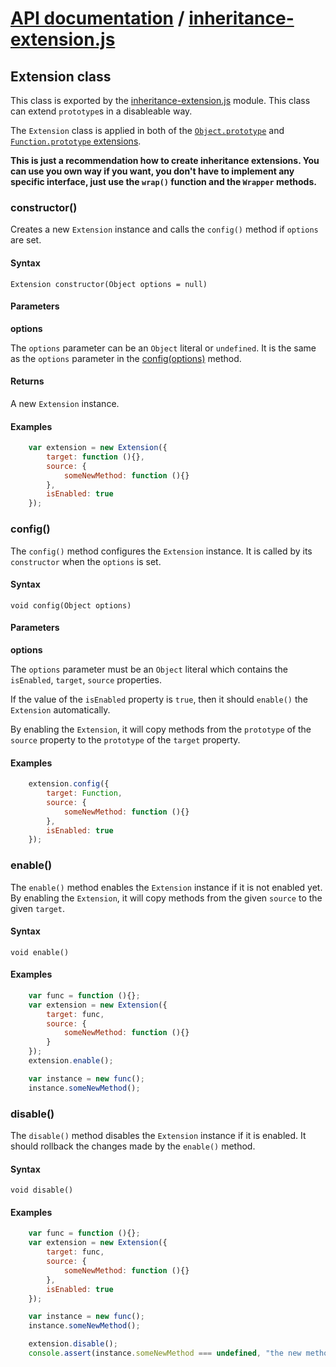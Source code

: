 # [API documentation](../index.md) / [inheritance-extension.js](index.md)

## Extension class

This class is exported by the [inheritance-extension.js](index.md) module. This class can extend `prototype`s in a disableable way.

The `Extension` class is applied in both of the [`Object.prototype`](../inheritance-object/index.md) and [`Function.prototype` extensions](../inheritance-function/index.md).

**This is just a recommendation how to create inheritance extensions. You can use you own way if you want, you don't have to implement any specific interface, just use the `wrap()` function and the `Wrapper` methods.**

### <a name="constructor"></a>constructor()

Creates a new `Extension` instance and calls the `config()` method if `options` are set.

#### Syntax

`Extension constructor(Object options = null)`

#### Parameters

**options**

The `options` parameter can be an `Object` literal or `undefined`. It is the same as the `options` parameter in the [config(options)](#config) method.

#### Returns

A new `Extension` instance.

#### Examples

```js
    var extension = new Extension({
        target: function (){},
        source: {
            someNewMethod: function (){}
        },
        isEnabled: true
    });
```

### <a name="config"></a>config()

The `config()` method configures the `Extension` instance. It is called by its `constructor` when the `options` is set.

#### Syntax

`void config(Object options)`

#### Parameters

**options**

The `options` parameter must be an `Object` literal which contains the `isEnabled`, `target`, `source` properties.

If the value of the `isEnabled` property is `true`, then it should `enable()` the `Extension` automatically.

By enabling the `Extension`, it will copy methods from the `prototype` of the `source` property to the `prototype` of the `target` property.

#### Examples

```js
    extension.config({
        target: Function,
        source: {
            someNewMethod: function (){}
        },
        isEnabled: true
    });
```

### <a name="enable"></a>enable()

The `enable()` method enables the `Extension` instance if it is not enabled yet. By enabling the `Extension`, it will copy methods from the given `source` to the given `target`.

#### Syntax

`void enable()`

#### Examples

```js
    var func = function (){};
    var extension = new Extension({
        target: func,
        source: {
            someNewMethod: function (){}
        }
    });
    extension.enable();

    var instance = new func();
    instance.someNewMethod();
```

### <a name="disable"></a>disable()

The `disable()` method disables the `Extension` instance if it is enabled. It should rollback the changes made by the `enable()` method.

#### Syntax

`void disable()`

#### Examples

```js
    var func = function (){};
    var extension = new Extension({
        target: func,
        source: {
            someNewMethod: function (){}
        },
        isEnabled: true
    });

    var instance = new func();
    instance.someNewMethod();

    extension.disable();
    console.assert(instance.someNewMethod === undefined, "the new methods should be removed by disable");
```